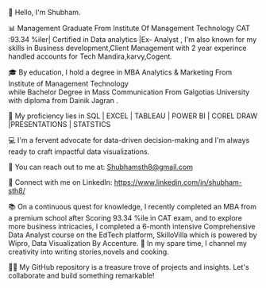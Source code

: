 👋 Hello, I'm Shubham.

📊 Management Graduate From Institute Of Management Technology CAT :93.34 %iler| Certified in Data analytics |Ex- Analyst , I'm also known for my skills in Business development,Client Management with 2 year experince handled accounts for Tech Mandira,karvy,Cogent.

🎓 By education, I hold a degree in MBA Analytics & Marketing From Institute of Management Technology  
                  while Bachelor Degree in Mass Communication From Galgotias University with diploma from Dainik Jagran .


💼 My proficiency lies in SQL | EXCEL | TABLEAU | POWER BI | COREL DRAW |PRESENTATIONS | STATSTICS

💻 I'm a fervent advocate for data-driven decision-making and I'm always ready to craft impactful data visualizations.

📧 You can reach out to me at: Shubhamsth8@gmail.com 

🔗 Connect with me on LinkedIn: https://www.linkedin.com/in/shubham-sth8/

📚 On a continuous quest for knowledge, I recently completed an MBA from a premium school after Scoring 93.34 %ile in CAT exam, and to explore more business intricacies, I completed a 6-month intensive Comprehensive Data Analyst course on the EdTech platform, SkilloVilla which is powered by Wipro, Data Visualization By Accenture.
📖 In my spare time, I channel my creativity into writing stories,novels and cooking.

👨‍💻 My GitHub repository is a treasure trove of projects and insights. Let's collaborate and build something remarkable!
